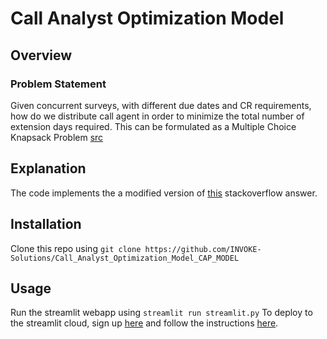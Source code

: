 # Call Analyst Optimization Model

## Overview
### Problem Statement
Given concurrent surveys, with different due dates and CR requirements, how do we distribute call agent in order to minimize the total number of extension days required.
This can be formulated as a Multiple Choice Knapsack Problem [src](https://www.sciencedirect.com/science/article/abs/pii/S014971890900041X)

## Explanation
The code implements the a modified version of [this](https://stackoverflow.com/questions/74503207/knapsack-with-specific-amount-of-items-from-different-groups) stackoverflow answer.

## Installation
Clone this repo using `git clone https://github.com/INVOKE-Solutions/Call_Analyst_Optimization_Model_CAP_MODEL`

## Usage
Run the streamlit webapp using `streamlit run streamlit.py`
To deploy to the streamlit cloud, sign up [here](https://streamlit.io/) and follow the instructions [here](https://docs.streamlit.io/deploy).